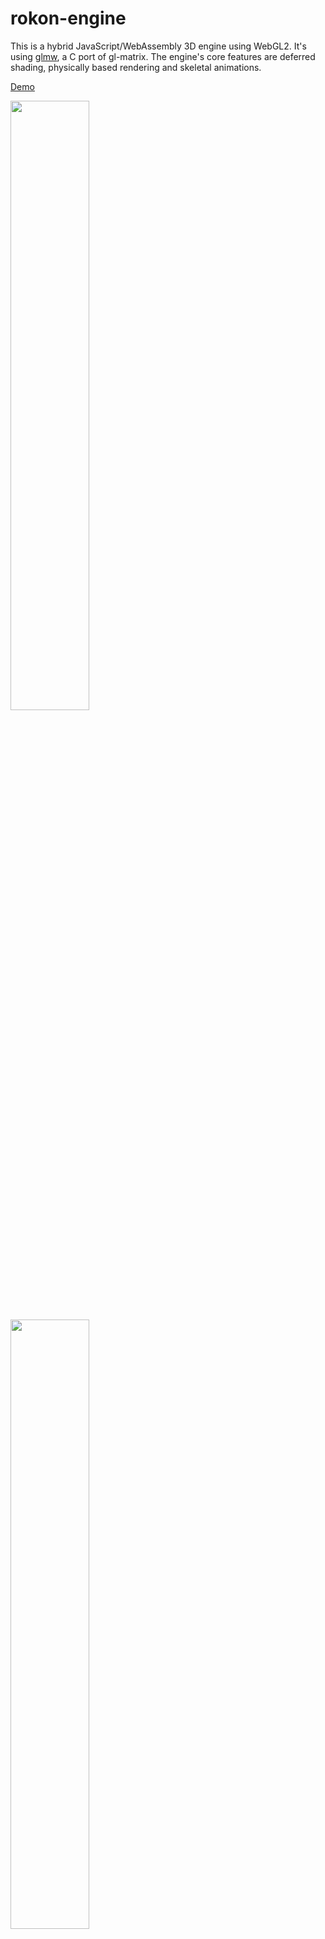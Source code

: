 # rokon-engine

This is a hybrid JavaScript/WebAssembly 3D engine using WebGL2. It's using [glmw](https://github.com/maierfelix/glmw), a C port of gl-matrix. The engine's core features are deferred shading, physically based rendering and skeletal animations. 

[Demo](https://maierfelix.github.io/rokon/static/index.html)

<img src="https://github.com/maierfelix/rokon/blob/master/screenshots/5.gif?raw=true" width="50%">
<img src="https://github.com/maierfelix/rokon/blob/master/screenshots/3.gif?raw=true" width="50%">

Features:
 - Deferred shading
 - PBR
 - Skeletal animations
 - Point + directional lighting
 - Instanced rendering
 - Environment mapping
 - Shadow mapping (WIP)
 - Cubemaps
 - Skyboxes
 - Ray casting (e.g. for mouse picking)
 - Bounding boxes
 - Plane realtime reflections + refractions
 - Billboarding
 - Multiple render target support
 - Frustum culling
 - Occlusion culling
 - Unified tangent/bitangent calculations
 - All direction fog
 - God rays
 - Blur/Bloom filtering
 - Supported file formats: .dae, .obj, .md5
 - Simple to use API's for Batching, FrameBuffers, Filtering, Bounding boxes, Lighting, Textures and Shader programs
